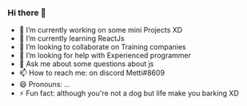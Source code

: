 ### Hi there 👋

- 🔭 I’m currently working on some mini Projects XD
- 🌱 I’m currently learning ReactJs
- 👯 I’m looking to collaborate on Training companies
- 🤔 I’m looking for help with Experienced programmer
- 💬 Ask me about some questions about js 
- 📫 How to reach me: on discord Metti#8609 
- 😄 Pronouns: ...
- ⚡ Fun fact: although you're not a dog but life make you barking XD

<!--
**Mettiuy/Mettiuy** is a ✨ _special_ ✨ repository because its `README.md` (this file) appears on your GitHub profile.

Here are some ideas to get you started:

- 🔭 I’m currently working on some mini Projects XD
- 🌱 I’m currently learning ReactJs
- 👯 I’m looking to collaborate on Training companies
- 🤔 I’m looking for help with Experienced programmer
- 💬 Ask me about some questions about js 
- 📫 How to reach me: on discord Metti#8609 
- 😄 Pronouns: ...
- ⚡ Fun fact: although you're not a dog but life make you barking XD
-->
